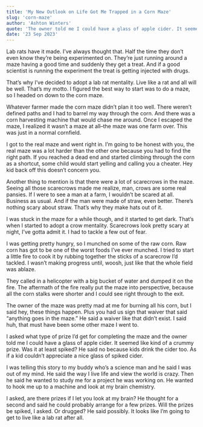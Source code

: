 ```yaml
---
title: 'My New Outlook on Life Got Me Trapped in a Corn Maze'
slug: 'corn-maze'
author: 'Ashton Winters'
quote: 'The owner told me I could have a glass of apple cider. It seemed like kind of a crummy prize. Was it at least spiked? He said no because kids drink the cider too. As if a kid couldn’t appreciate a nice glass of spiked cider.'
date: '23 Sep 2023'
---
```


Lab rats have it made. I’ve always thought that. Half the time they don’t even know they’re being experimented on. They’re just running around a maze having a good time and suddenly they get a treat. And if a good scientist is running the experiment the treat is getting injected with drugs.

That’s why I’ve decided to adopt a lab rat mentality. Live like a rat and all will be well. That’s my motto. I figured the best way to start was to do a maze, so I headed on down to the corn maze.

Whatever farmer made the corn maze didn’t plan it too well. There weren’t defined paths and I had to barrel my way through the corn. And there was a corn harvesting machine that would chase me around. Once I escaped the maze, I realized it wasn’t a maze at all–the maze was one farm over. This was just in a normal cornfield.

I got to the real maze and went right in. I’m going to be honest with you, the real maze was a lot harder than the other one because you had to find the right path. If you reached a dead end and started climbing through the corn as a shortcut, some child would start yelling and calling you a cheater. Hey kid back off this doesn’t concern you.


Another thing to mention is that there were a lot of scarecrows in the maze. Seeing all those scarecrows made me realize, man, crows are some real pansies. If I were to see a man at a farm, I wouldn’t be scared at all. Business as usual. And if the man were made of straw, even better. There’s nothing scary about straw. That’s why they make hats out of it.

I was stuck in the maze for a while though, and it started to get dark. That’s when I started to adopt a crow mentality. Scarecrows look pretty scary at night, I’ve gotta admit it. I had to tackle a few out of fear.

I was getting pretty hungry, so I munched on some of the raw corn. Raw corn has got to be one of the worst foods I’ve ever munched. I tried to start a little fire to cook it by rubbing together the sticks of a scarecrow I’d tackled. I wasn’t making progress until, woosh, just like that the whole field was ablaze.

They called in a helicopter with a big bucket of water and dumped it on the fire. The aftermath of the fire really put the maze into perspective, because all the corn stalks were shorter and I could see right through to the exit.

The owner of the maze was pretty mad at me for burning all his corn, but I said hey, these things happen. Plus you had us sign that waiver that said “anything goes in the maze.” He said a waiver like that didn’t exist. I said huh, that must have been some other maze I went to.

I asked what type of prize I’d get for completing the maze and the owner told me I could have a glass of apple cider. It seemed like kind of a crummy prize. Was it at least spiked? He said no because kids drink the cider too. As if a kid couldn’t appreciate a nice glass of spiked cider.

I was telling this story to my buddy who’s a science man and he said I was out of my mind. He said the way I live life and view the world is crazy. Then he said he wanted to study me for a project he was working on. He wanted to hook me up to a machine and look at my brain chemistry.

I asked, are there prizes if I let you look at my brain? He thought for a second and said he could probably arrange for a few prizes. Will the prizes be spiked, I asked. Or drugged? He said possibly. It looks like I’m going to get to live like a lab rat after all.